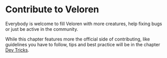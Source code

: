 # Contribute to Veloren
Everybody is welcome to fill Veloren with more creatures, help fixing bugs or just be active in the community.

While this chapter features more the official side of contributing, like guidelines you have to follow, tips and best practice will be in the chapter [Dev Tricks](../dev/README.md).
